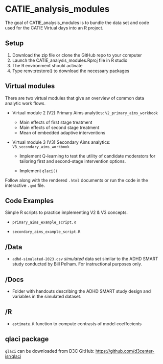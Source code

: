 
<!-- README.md is generated from README.Rmd. Please edit that file -->

# CATIE_analysis_modules

<!-- badges: start -->
<!-- badges: end -->

The goal of CATIE_analysis_modules is to bundle the data set and code
used for the CATIE Virtual days into an R project.

## Setup

1.  Download the zip file or clone the GitHub repo to your computer
2.  Launch the CATIE_analysis_modules.Rproj file in R studio
3.  The R environment should activate
4.  Type renv::restore() to download the necessary packages

## Virtual modules

There are two virtual modules that give an overview of common data
analytic work flows.

- Virtual module 2 (V2) Primary Aims analytics:
  `V2_primary_aims_workbook`

  - Main effects of first stage treatment
  - Main effects of second stage treatment
  - Mean of embedded adaptive interventions

- Virtual module 3 (V3) Secondary Aims analytics:
  `V3_secondary_aims_workbook`

  - Implement Q-learning to test the utility of candidate moderators for
    tailoring first and second-stage intervention options.

  - Implement `qlaci()`

Follow along with the rendered `.html` documents or run the code in the
interactive `.qmd` file.

## Code Examples

Simple R scripts to practice implementing V2 & V3 concepts.

- `primary_aims_example_script.R`

- `secondary_aims_example_script.R`

## /Data

- `adhd-simulated-2023.csv` *simulated* data set similar to the ADHD
  SMART study conducted by Bill Pelham. For instructional purposes only.

## /Docs

- Folder with handouts describing the ADHD SMART study design and
  variables in the simulated dataset.

## /R

- `estimate.R` function to compute contrasts of model coeffecients

## qlaci package

`qlaci` can be downloaded from D3C GitHub:
<https://github.com/d3center-isr/qlaci>
